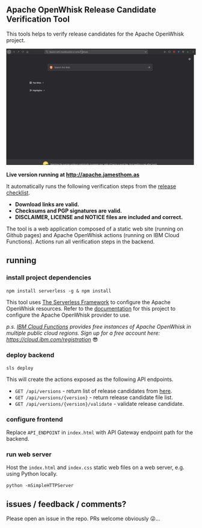 ## Apache OpenWhisk Release Candidate Verification Tool

This tools helps to verify release candidates for the Apache OpenWhisk project.

![Apache OpenWhisk Release Candidate Verification Tool](release-verification-tool.gif)

**Live version running at http://apache.jamesthom.as**

It automatically runs the following verification steps from the [release checklist](https://cwiki.apache.org/confluence/display/OPENWHISK/How+to+verify+the+release+checklist+and+vote+on+OpenWhisk+modules+under+Apache). 

- **Download links are valid.**
- **Checksums and PGP signatures are valid.**
- **DISCLAIMER, LICENSE and NOTICE files are included and correct.**

The tool is a web application composed of a static web site (running on Github pages) and Apache OpenWhisk actions (running on IBM Cloud Functions). Actions run all verification steps in the backend.

## running

### install project dependencies

```
npm install serverless -g & npm install 
```

This tool uses [The Serverless Framework](https://serverless.com/) to configure the Apache OpenWhisk resources. Refer to the [documentation](https://github.com/serverless/serverless-openwhisk) for this project to configure the Apache OpenWhisk provider to use. 

*p.s. [IBM Cloud Functions](https://cloud.ibm.com/openwhisk) provides free instances of Apache OpenWhisk in multiple public cloud regions. Sign up for a free account here: https://cloud.ibm.com/registration* 😎

### deploy backend

```
sls deploy
```

This will create the actions exposed as the following API endpoints.

- `GET /api/versions` - return list of release candidates from [here](https://dist.apache.org/repos/dist/dev/incubator/openwhisk/).
- `GET /api/versions/{version}` - return release candidate file list.
- `GET /api/versions/{version}/validate` - validate release candidate.

### configure frontend

Replace `API_ENDPOINT` in `index.html` with API Gateway endpoint path for the backend.

### run web server

Host the `index.html` and `index.css` static web files on a web server, e.g. using Python locally.

```
python -mSimpleHTTPServer
```

## issues / feedback / comments?

Please open an issue in the repo. PRs welcome obviously 😜...